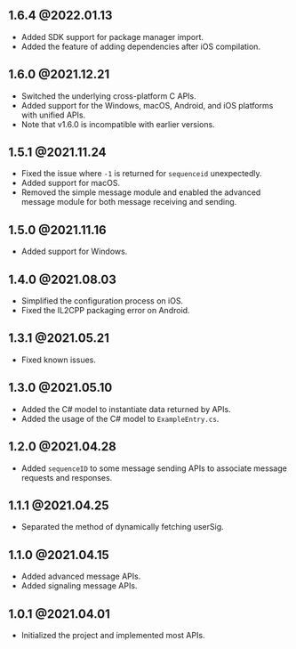 ## 1.6.4 @2022.01.13
- Added SDK support for package manager import.
- Added the feature of adding dependencies after iOS compilation.

## 1.6.0 @2021.12.21
- Switched the underlying cross-platform C APIs.
- Added support for the Windows, macOS, Android, and iOS platforms with unified APIs.
- Note that v1.6.0 is incompatible with earlier versions.


## 1.5.1 @2021.11.24
- Fixed the issue where `-1` is returned for `sequenceid` unexpectedly.
- Added support for macOS.
- Removed the simple message module and enabled the advanced message module for both message receiving and sending.

## 1.5.0 @2021.11.16
- Added support for Windows.


## 1.4.0 @2021.08.03
- Simplified the configuration process on iOS.
- Fixed the IL2CPP packaging error on Android.

## 1.3.1 @2021.05.21

- Fixed known issues.

## 1.3.0 @2021.05.10

- Added the C# model to instantiate data returned by APIs.
- Added the usage of the C# model to `ExampleEntry.cs`.

## 1.2.0 @2021.04.28

- Added `sequenceID` to some message sending APIs to associate message requests and responses.

## 1.1.1 @2021.04.25

- Separated the method of dynamically fetching userSig.

## 1.1.0 @2021.04.15

- Added advanced message APIs.
- Added signaling message APIs.

## 1.0.1 @2021.04.01

- Initialized the project and implemented most APIs.
